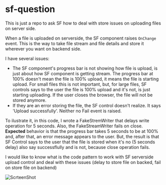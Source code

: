 # sf-question

This is just a repo to ask SF how to deal with store issues on uploading files on server side.


When a file is uploaded on serverside, the SF component raises `OnChange` event. This is the way to take file stream and file details and store it wherever you want on backend side.

I have several issues:

* The SF component's progress bar is not showing how file is upload, is just about how SF component is getting stream. The progress bar at 100% doesn't mean the file is 100% upload, it means the file is starting upload. For small files this is not important, but, for large files, SF controls says to the user the file is 100% upload and it's not, is just starting uploading. If the user closes the browser, the file will not be stored anymore.
* If they are an error storing the file, the SF control doesn't realize. It says 'Upload successfully'. Neither no Fail event is raised.

To ilustrate it, in this code, I wrote a FakeStremWriter that delays write operation for 5 seconds. Also, the FakeStreamWriter fails on close. **Expected** behavior is that the progress bar takes 5 seconds to be at 100% and, after that, an error message appears to the user. But, the result is that SF Control says to the user that the file is stored when it's no (5 seconds delay) also say successflully and is not, because close operation fails.

I would like to know what is the code pattern to work with SF serverside upload control and deal with these issues (delay to store file on backed, fail on store file on backend)

![ScrteenShot](./ScrteenShot/E.gif)